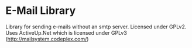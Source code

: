 E-Mail Library
===

Library for sending e-mails without an smtp server. Licensed under GPLv2.
Uses ActiveUp.Net which is licensed under GPLv3 (http://mailsystem.codeplex.com/)